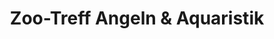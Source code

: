 ---
title: "Zoo-Treff Angeln & Aquaristik"
url: /recklinghausen/zoo-treff-angeln-und-aquaristik/
shop: Angeln
---